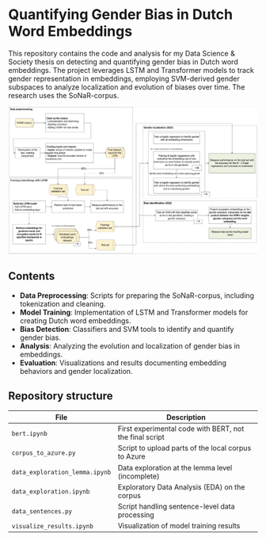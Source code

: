 # Quantifying Gender Bias in Dutch Word Embeddings

This repository contains the code and analysis for my Data Science & Society thesis on detecting and quantifying gender bias in Dutch word embeddings. The project leverages LSTM and Transformer models to track gender representation in embeddings, employing SVM-derived gender subspaces to analyze localization and evolution of biases over time. The research uses the SoNaR-corpus.

![Data Pipeline](assets/images/DataPipeline.png)

## Contents
- **Data Preprocessing**: Scripts for preparing the SoNaR-corpus, including tokenization and cleaning.
- **Model Training**: Implementation of LSTM and Transformer models for creating Dutch word embeddings.
- **Bias Detection**: Classifiers and SVM tools to identify and quantify gender bias.
- **Analysis**: Analyzing the evolution and localization of gender bias in embeddings.
- **Evaluation**: Visualizations and results documenting embedding behaviors and gender localization.

## Repository structure

| File                      | Description |
|---------------------------|------------|
| `bert.ipynb`             | First experimental code with BERT, not the final script |
| `corpus_to_azure.py`      | Script to upload parts of the local corpus to Azure |
| `data_exploration_lemma.ipynb` | Data exploration at the lemma level (incomplete) |
| `data_exploration.ipynb`  | Exploratory Data Analysis (EDA) on the corpus |
| `data_sentences.py`       | Script handling sentence-level data processing |
| `visualize_results.ipynb` | Visualization of model training results |

